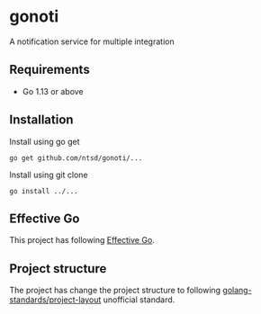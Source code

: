# gonoti

A notification service for multiple integration

## Requirements

- Go 1.13 or above

## Installation

Install using go get

`go get github.com/ntsd/gonoti/...`

Install using git clone

`go install ../...`

## Effective Go

This project has following [Effective Go](https://golang.org/doc/effective_go.html).

## Project structure

The project has change the project structure to following [golang-standards/project-layout](https://github.com/golang-standards/project-layout) unofficial standard.
